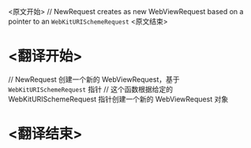 
<原文开始>
// NewRequest creates as new WebViewRequest based on a pointer to an `WebKitURISchemeRequest`
<原文结束>

# <翻译开始>
// NewRequest 创建一个新的 WebViewRequest，基于 `WebKitURISchemeRequest` 指针
// 这个函数根据给定的 WebKitURISchemeRequest 指针创建一个新的 WebViewRequest 对象
# <翻译结束>

